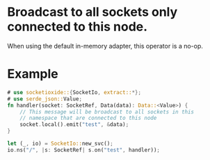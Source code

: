 # Broadcast to all sockets only connected to this node.
When using the default in-memory adapter, this operator is a no-op.

# Example
```rust
# use socketioxide::{SocketIo, extract::*};
# use serde_json::Value;
fn handler(socket: SocketRef, Data(data): Data::<Value>) {
    // This message will be broadcast to all sockets in this
    // namespace that are connected to this node
    socket.local().emit("test", &data);
}

let (_, io) = SocketIo::new_svc();
io.ns("/", |s: SocketRef| s.on("test", handler));
```
